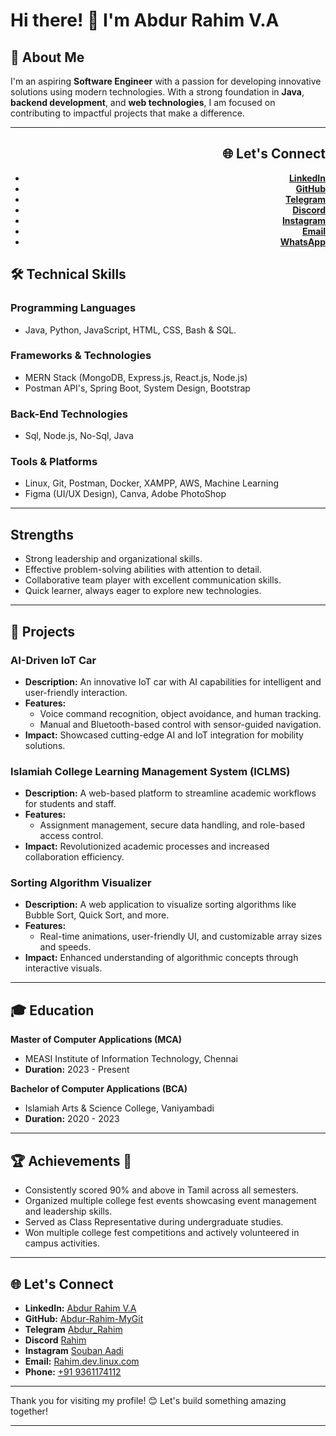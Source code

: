 # Hi there! 👋 I'm Abdur Rahim V.A

## 🚀 About Me
I'm an aspiring **Software Engineer** with a passion for developing innovative solutions using modern technologies. With a strong foundation in **Java**, **backend development**, and **web technologies**, I am focused on contributing to impactful projects that make a difference.

---

<div align="right">

## 🌐 Let's Connect

- **[LinkedIn](https://www.linkedin.com/in/abdur-rahim-v-a-721318241/)**
- **[GitHub](https://github.com/Abdur-Rahim-MyGit)**
- **[Telegram](https://t.me/@Souban_aadi_Rahim)**
- **[Discord](https://discord.com)**
- **[Instagram](https://instagram.com/_souban_aadi_)**
- **[Email](mailto:Rahim.dev.linux.com)**
- **[WhatsApp](https://wa.me/9361174112)**

</div>

## 🛠️ Technical Skills

### Programming Languages
- Java, Python, JavaScript, HTML, CSS, Bash & SQL.

### Frameworks & Technologies
- MERN Stack (MongoDB, Express.js, React.js, Node.js)
- Postman API's, Spring Boot, System Design, Bootstrap

### Back-End Technologies
- Sql, Node.js, No-Sql, Java

### Tools & Platforms
- Linux, Git, Postman, Docker, XAMPP, AWS, Machine Learning 
- Figma (UI/UX Design), Canva, Adobe PhotoShop  

---

##  Strengths
- Strong leadership and organizational skills.
- Effective problem-solving abilities with attention to detail.
- Collaborative team player with excellent communication skills.
- Quick learner, always eager to explore new technologies.

---

## 📂 Projects

### **AI-Driven IoT Car**
- **Description:** An innovative IoT car with AI capabilities for intelligent and user-friendly interaction.
- **Features:** 
  - Voice command recognition, object avoidance, and human tracking.
  - Manual and Bluetooth-based control with sensor-guided navigation.
- **Impact:** Showcased cutting-edge AI and IoT integration for mobility solutions.

### **Islamiah College Learning Management System (ICLMS)**
- **Description:** A web-based platform to streamline academic workflows for students and staff.
- **Features:**
  - Assignment management, secure data handling, and role-based access control.
- **Impact:** Revolutionized academic processes and increased collaboration efficiency.

### **Sorting Algorithm Visualizer**
- **Description:** A web application to visualize sorting algorithms like Bubble Sort, Quick Sort, and more.
- **Features:** 
  - Real-time animations, user-friendly UI, and customizable array sizes and speeds.
- **Impact:** Enhanced understanding of algorithmic concepts through interactive visuals.

---

## 🎓 Education

**Master of Computer Applications (MCA)**  
- MEASI Institute of Information Technology, Chennai  
- **Duration:** 2023 - Present  

**Bachelor of Computer Applications (BCA)**  
- Islamiah Arts & Science College, Vaniyambadi  
- **Duration:** 2020 - 2023  

---

## 🏆 Achievements 🌟
- Consistently scored 90% and above in Tamil across all semesters.
- Organized multiple college fest events showcasing event management and leadership skills.
- Served as Class Representative during undergraduate studies.
- Won multiple college fest competitions and actively volunteered in campus activities.

---

## 🌐 Let's Connect

- **LinkedIn:** [Abdur Rahim V.A](https://www.linkedin.com/in/abdur-rahim-v-a-721318241/)
- **GitHub:** [Abdur-Rahim-MyGit](https://github.com/Abdur-Rahim-MyGit)
- **Telegram** [Abdur_Rahim](https://t.me/@Souban_aadi_Rahim")
- **Discord** [Rahim](https://discord.com")
- **Instagram** [Souban Aadi](https://instagram.com/<@_souban_aadi_>)
- **Email:** [Rahim.dev.linux.com](mailto:Rahim.dev.linux.com)
- **Phone:** [+91 9361174112](https://wa.me/<9361174112>) 

---

Thank you for visiting my profile! 😊 Let's build something amazing together!

---




